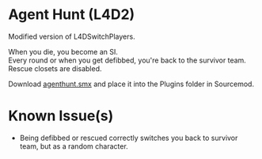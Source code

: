 # Agent Hunt (L4D2)
Modified version of L4DSwitchPlayers.

When you die, you become an SI.  
Every round or when you get defibbed, you're back to the survivor team.  
Rescue closets are disabled. 
 
Download [agenthunt.smx](https://github.com/boogameow/agent-hunt-l4d2/raw/main/agenthunt.smx) and place it into the Plugins folder in Sourcemod.  

# Known Issue(s)
- Being defibbed or rescued correctly switches you back to survivor team, but as a random character.